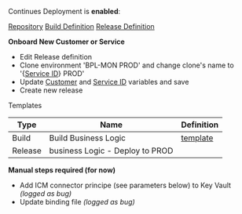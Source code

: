 Continues Deployment is **enabled**:

[Repository](https://easplatform.visualstudio.com/_git/Monitoring?path=%2FCustomerIntegration)
[Build Definition](https://easplatform.visualstudio.com/Monitoring/_build/index?context=mine&path=%5C&definitionId=9&_a=completed)
[Release Definition](https://easplatform.visualstudio.com/Monitoring/_release?definitionId=13&_a=releases)

**Onboard New Customer or Service**
- Edit Release definition
- Clone environment 'BPL-MON PROD' and change clone's name to '{[Service ID](https://microsoft.sharepoint.com/teams/ManagedServicesTools/Lists/Customers/AllItems.aspx)} PROD'
- Update [Customer](https://microsoft.sharepoint.com/teams/ManagedServicesTools/Lists/Customers/AllItems.aspx) and [Service ID](https://microsoft.sharepoint.com/teams/ManagedServicesTools/Lists/Customers/AllItems.aspx) variables and save
- Create new release


Templates

|Type | Name | Definition | 
|---|---|---|
|Build | Build Business Logic | [template](https://microsoft.sharepoint.com/:u:/r/teams/ManagedServicesTools/_layouts/15/guestaccess.aspx?share=EbVcxUZ8eWtNoNUrd8LxY2kBMKLPjAKe8cAajKOKGQD8ug)|
|Release | business Logic - Deploy to PROD | |

**Manual steps required (for now)**
- Add ICM connector principe (see parameters below) to Key Vault _(logged as bug)_ 
- Update binding file _(logged as bug)_

